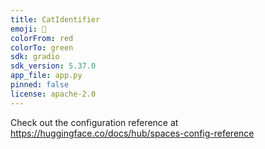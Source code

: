 ```yaml
---
title: CatIdentifier
emoji: 🐢
colorFrom: red
colorTo: green
sdk: gradio
sdk_version: 5.37.0
app_file: app.py
pinned: false
license: apache-2.0
---
```


Check out the configuration reference at https://huggingface.co/docs/hub/spaces-config-reference
